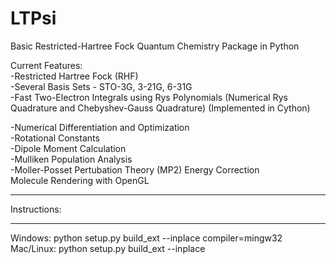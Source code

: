 LTPsi
=====

Basic Restricted-Hartree Fock Quantum Chemistry Package in Python

Current Features:<br>
-Restricted Hartree Fock (RHF)<br>
-Several Basis Sets - STO-3G, 3-21G, 6-31G<br>
-Fast Two-Electron Integrals using Rys Polynomials (Numerical Rys Quadrature and Chebyshev-Gauss Quadrature)
(Implemented in Cython)

-Numerical Differentiation and Optimization<br>
-Rotational Constants<br>
-Dipole Moment Calculation<br>
-Mulliken Population Analysis<br>
-Moller-Posset Pertubation Theory (MP2) Energy Correction
<br>
Molecule Rendering with OpenGL
<br>
<hr>

Instructions:
<hr>
Windows: python setup.py build_ext --inplace compiler=mingw32<br>
Mac/Linux: python setup.py build_ext --inplace
